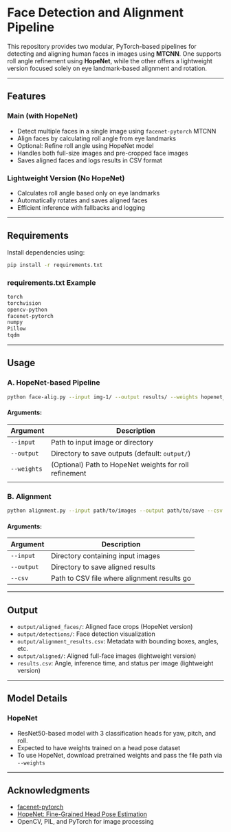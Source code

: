 # Face Detection and Alignment Pipeline

This repository provides two modular, PyTorch-based pipelines for detecting and aligning human faces in images using **MTCNN**. One supports roll angle refinement using **HopeNet**, while the other offers a lightweight version focused solely on eye landmark-based alignment and rotation.

---

## Features

### Main (with HopeNet)

- Detect multiple faces in a single image using `facenet-pytorch` MTCNN
- Align faces by calculating roll angle from eye landmarks
- Optional: Refine roll angle using HopeNet model
- Handles both full-size images and pre-cropped face images
- Saves aligned faces and logs results in CSV format

### Lightweight Version (No HopeNet)

- Calculates roll angle based only on eye landmarks
- Automatically rotates and saves aligned faces
- Efficient inference with fallbacks and logging

---

## Requirements

Install dependencies using:

```bash
pip install -r requirements.txt
```

### requirements.txt Example

```txt
torch
torchvision
opencv-python
facenet-pytorch
numpy
Pillow
tqdm
```

---

## Usage

### A. HopeNet-based Pipeline

```bash
python face-alig.py --input img-1/ --output results/ --weights hopenet_weights_fixed.pth
```

#### Arguments:

| Argument    | Description                                            |
| ----------- | ------------------------------------------------------ |
| `--input`   | Path to input image or directory                       |
| `--output`  | Directory to save outputs (default: `output/`)         |
| `--weights` | (Optional) Path to HopeNet weights for roll refinement |
|             |                                                        |

### B. Alignment

```bash
python alignment.py --input path/to/images --output path/to/save --csv results.csv
```

#### Arguments:

| Argument   | Description                                 |
| ---------- | ------------------------------------------- |
| `--input`  | Directory containing input images           |
| `--output` | Directory to save aligned results           |
| `--csv`    | Path to CSV file where alignment results go |

---

## Output

- `output/aligned_faces/`: Aligned face crops (HopeNet version)
- `output/detections/`: Face detection visualization
- `output/alignment_results.csv`: Metadata with bounding boxes, angles, etc.
- `output/aligned/`: Aligned full-face images (lightweight version)
- `results.csv`: Angle, inference time, and status per image (lightweight version)

---

## Model Details

### HopeNet

- ResNet50-based model with 3 classification heads for yaw, pitch, and roll.
- Expected to have weights trained on a head pose dataset
- To use HopeNet, download pretrained weights and pass the file path via `--weights`

---

## Acknowledgments

- [facenet-pytorch](https://github.com/timesler/facenet-pytorch)
- [HopeNet: Fine-Grained Head Pose Estimation](https://arxiv.org/abs/1809.04159)
- OpenCV, PIL, and PyTorch for image processing

